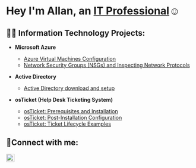 <h1>Hey I'm Allan, an <a href=https://www.linkedin.com/in/allan-sexius-2318a6317/>IT Professional</a>☺</h1>

<h2>👨‍💻 Information Technology Projects:</h2>


- <b>Microsoft Azure</b>
  - [Azure Virtual Machines Configuration](https://github.com/allanks96/Azure-VM-Configuration)
  - [Network Security Groups (NSGs) and Inspecting Network Protocols](https://github.com/joshmadakorcc/azure-network-protocols)
 
- <b>Active Directory</b>
  - [Active Directory download and setup](https://github.com/allanks96/Active-Directory-download-and-setup)

- <b>osTicket (Help Desk Ticketing System)</b>
  - [osTicket: Prerequisites and Installation](https://github.com/allanks96/osticket-Prerequisites-and-Installation)
  - [osTicket: Post-Installation Configuration](https://github.com/allanks96/osTicket-Post-Install-Configuration/blob/main/README.md)
  - [osTicket: Ticket Lifecycle Examples](https://github.com/allanks96/osTicket-Ticket-Lifecycle-Intake-Through-Resolution/blob/main/README.md)


<h2>🤳Connect with me:</h2>


[<img align="left" alt="Josh | LinkedIn" width="22px" src="https://cdn.jsdelivr.net/npm/simple-icons@v3/icons/linkedin.svg" />][linkedin]


[twitter]: https://twitter.com/Josh
[instagram]: https://www.instagram.com/Josh
[linkedin]: https://www.linkedin.com/in/allan-sexius-2318a6317/
